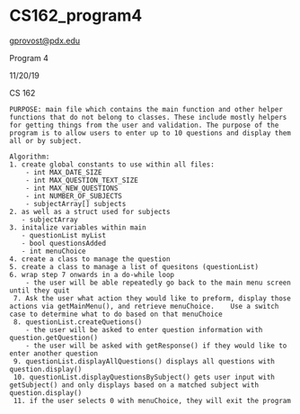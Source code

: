# CS162_program4

gprovost@pdx.edu

Program 4
    
11/20/19
    
CS 162
  
    PURPOSE: main file which contains the main function and other helper functions that do not belong to classes. These include mostly helpers for getting things from the user and validation. The purpose of the program is to allow users to enter up to 10 questions and display them all or by subject.
  
    Algorithm:
    1. create global constants to use within all files:
        - int MAX_DATE_SIZE
        - int MAX_QUESTION_TEXT_SIZE
        - int MAX_NEW_QUESTIONS
        - int NUMBER_OF_SUBJECTS
        - subjectArray[] subjects
    2. as well as a struct used for subjects
       - subjectArray
    3. initalize variables within main
       - questionList myList
       - bool questionsAdded
       - int menuChoice
    4. create a class to manage the question
    5. create a class to manage a list of quesitons (questionList)
    6. wrap step 7 onwards in a do-while loop
        - the user will be able repeatedly go back to the main menu screen until they quit
     7. Ask the user what action they would like to preform, display those actions via getMainMenu(), and retrieve menuChoice.    Use a switch case to determine what to do based on that menuChoice
     8. questionList.createQuetions()
        - the user will be asked to enter question information with question.getQuestion()
        - the user will be asked with getResponse() if they would like to enter another question
     9. questionList.displayAllQuestions() displays all questions with question.display()
     10. questionList.displayQuestionsBySubject() gets user input with getSubject() and only displays based on a matched subject with question.display()
     11. if the user selects 0 with menuChoice, they will exit the program
